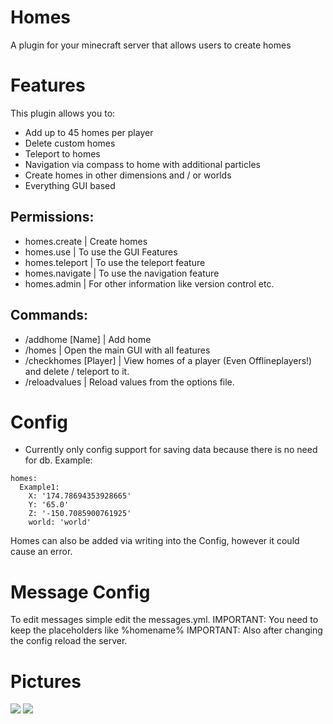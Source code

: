 # Homes

A plugin for your minecraft server that allows users to create homes

# Features
This plugin allows you to:
* Add up to 45 homes per player
* Delete custom homes
* Teleport to homes
* Navigation via compass to home with additional particles
* Create homes in other dimensions and / or worlds
* Everything GUI based

## Permissions:

* homes.create | Create homes
* homes.use | To use the GUI Features
* homes.teleport | To use the teleport feature
* homes.navigate | To use the navigation feature
* homes.admin | For other information like version control etc.
  
## Commands:

* /addhome [Name] | Add home
* /homes | Open the main GUI with all features
* /checkhomes [Player] | View homes of a player (Even Offlineplayers!) and delete / teleport to it.
* /reloadvalues | Reload values from the options file.

# Config
* Currently only config support for saving data because there is no need for db.
Example:
```
homes:
  Example1:
    X: '174.78694353928665'
    Y: '65.0'
    Z: '-150.7085900761925'
    world: 'world'
```

Homes can also be added via writing into the Config, however it could cause an error.

# Message Config

To edit messages simple edit the messages.yml.
IMPORTANT: You need to keep the placeholders like %homename%
IMPORTANT: Also after changing the config reload the server.

# Pictures

![](https://github.com/pqtriick/Homes/blob/master/2023-10-07_17.06.01.png)
![](https://github.com/pqtriick/Homes/blob/master/2023-10-07_17.21.13.png)
